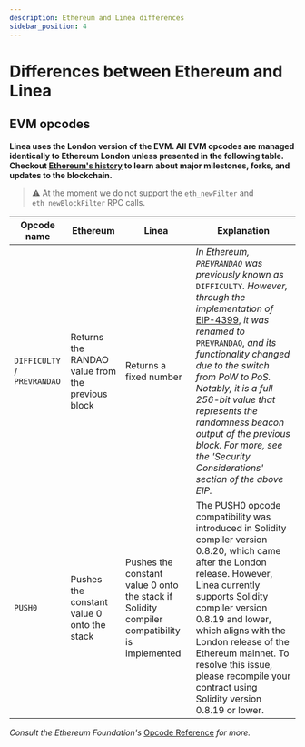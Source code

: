 ```yaml
---
description: Ethereum and Linea differences
sidebar_position: 4
---
```


# Differences between Ethereum and Linea

## EVM opcodes

**Linea uses the London version of the EVM. All EVM opcodes are managed identically to Ethereum London unless presented in the following table. Checkout [Ethereum's history](https://ethereum.org/en/history/) to learn about major milestones, forks, and updates to the blockchain.**

> ⚠️ At the moment we do not support the `eth_newFilter` and `eth_newBlockFilter` RPC calls.

| Opcode name | Ethereum | Linea | Explanation |
| --- | --- | --- | --- |
| `DIFFICULTY` / `PREVRANDAO` | Returns the RANDAO value from the previous block | Returns a fixed number | _In Ethereum, `PREVRANDAO` was previously known as_ `DIFFICULTY`. _However, through the implementation of_ [EIP-4399](https://eips.ethereum.org/EIPS/eip-4399), _it was renamed to_ `PREVRANDAO`, _and its functionality changed due to the switch from PoW to PoS. Notably, it is a full 256-bit value that represents the randomness beacon output of the previous block. For more, see the 'Security Considerations' section of the above EIP._ |
| `PUSH0` | Pushes the constant value 0 onto the stack | Pushes the constant value 0 onto the stack if Solidity compiler compatibility is implemented | The PUSH0 opcode compatibility was introduced in Solidity compiler version 0.8.20, which came after the London release. However, Linea currently supports Solidity compiler version 0.8.19 and lower, which aligns with the London release of the Ethereum mainnet. To resolve this issue, please recompile your contract using Solidity version 0.8.19 or lower. |

_Consult the Ethereum Foundation's_ [Opcode Reference](https://ethereum.org/en/developers/docs/evm/opcodes/) _for more._
